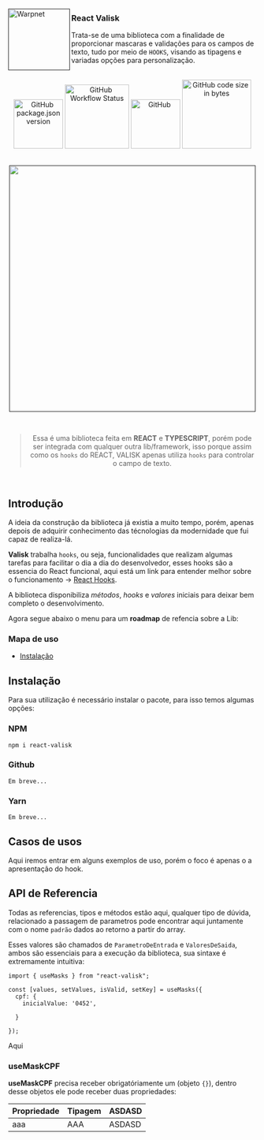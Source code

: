 [<img align="left" height="125px" width="125px" alt="Warpnet" src="https://ik.imagekit.io/e6khzhxvx/Valisk?ik-sdk-version=javascript-1.4.3&updatedAt=1672157447910"/>]()

### React Valisk

Trata-se de uma biblioteca com a finalidade de proporcionar mascaras e validações para os campos de texto, tudo por meio de `HOOKS`, visando as tipagens e variadas opções para personalização.

<br />

<div align="center">
  <img alt="GitHub package.json version" src="https://img.shields.io/github/package-json/v/maumuller/react-valisk?color=%23ff1f3d&label=npm&style=for-the-badge" width="100">

  <img alt="GitHub Workflow Status" src="https://img.shields.io/github/actions/workflow/status/maumuller/react-valisk/publish-package-and-release.yml?color=black&style=for-the-badge" width="130">

  <img alt="GitHub" src="https://img.shields.io/github/license/maumuller/react-valisk?color=%23ff1f3d&style=for-the-badge" width="100">

  <img alt="GitHub code size in bytes" src="https://img.shields.io/github/languages/code-size/maumuller/react-valisk?color=black&style=for-the-badge" width="140">
</div>

<br />

<div align="center">

[<img width="500" src="https://ik.imagekit.io/e6khzhxvx/valisk-preview.png?ik-sdk-version=javascript-1.4.3&updatedAt=1672165728023"/>]()

</div>

<br />

<div align="center">

> Essa é uma biblioteca feita em **REACT** e **TYPESCRIPT**, porém pode ser integrada com qualquer outra lib/framework, isso porque assim como os `hooks` do REACT, VALISK apenas utiliza `hooks` para controlar o campo de texto.

</div>

<br />

## Introdução

A ideia da construção da biblioteca já existia a muito tempo, porém, apenas depois de adquirir conhecimento das técnologias da modernidade que fui capaz de realiza-lá.

**Valisk** trabalha `hooks`, ou seja, funcionalidades que realizam algumas tarefas para facilitar o dia a dia do desenvolvedor, esses hooks são a essencia do React funcional, aqui está um link para entender melhor sobre o funcionamento -> [React Hooks](https://pt-br.reactjs.org/docs/hooks-reference.html#gatsby-focus-wrapper).

A biblioteca disponibiliza _métodos_, _hooks_ e _valores_ iniciais para deixar bem completo o desenvolvimento.

Agora segue abaixo o menu para um **roadmap** de refencia sobre a Lib:

### Mapa de uso

- [Instalação](#instalação)

## Instalação

Para sua utilização é necessário instalar o pacote, para isso temos algumas opções:

### NPM

```shell
npm i react-valisk
```

### Github

```shell
Em breve...
```

### Yarn

```shell
Em breve...
```

## Casos de usos

Aqui iremos entrar em alguns exemplos de uso, porém o foco é apenas o a apresentação do hook.

## API de Referencia

Todas as referencias, tipos e métodos estão aqui, qualquer tipo de dúvida, relacionado a passagem de parametros pode encontrar aqui juntamente com o nome `padrão` dados ao retorno a partir do array.

Esses valores são chamados de `ParametroDeEntrada` e `ValoresDeSaida`, ambos são essenciais para a execução da biblioteca, sua sintaxe é extremamente intuitiva:

```JS
import { useMasks } from "react-valisk";

const [values, setValues, isValid, setKey] = useMasks({
  cpf: {
    inicialValue: '0452',

  }

});
```

Aqui

### useMaskCPF

**useMaskCPF** precisa receber obrigatóriamente um (objeto `{}`), dentro desse objetos ele pode receber duas propriedades:

| Propriedade | Tipagem | ASDASD |
| :---------- | :------ | :----- |
| aaa         | AAA     | ASDASD |

